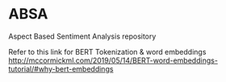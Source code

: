 # ABSA

Aspect Based Sentiment Analysis repository

Refer to this link for BERT Tokenization & word embeddings 
http://mccormickml.com/2019/05/14/BERT-word-embeddings-tutorial/#why-bert-embeddings
